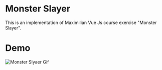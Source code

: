 # Monster Slayer
This is an implementation of Maximilian Vue Js course exercise "Monster Slayer". 

# Demo
![Monster Slyaer Gif](https://raw.githubusercontent.com/miun173/photos/master/monster-slayer/demo.gif)